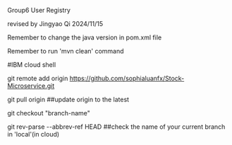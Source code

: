 Group6 User Registry

revised by Jingyao Qi 2024/11/15

Remember to change the java version in pom.xml file

Remember to run 'mvn clean' command

#IBM cloud shell

git remote add origin https://github.com/sophialuanfx/Stock-Microservice.git

git pull origin    ##update origin to the latest

git checkout "branch-name"

git rev-parse --abbrev-ref HEAD   ##check the name of your current branch in 'local'(in cloud)


